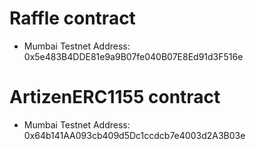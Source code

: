 # Raffle contract

- Mumbai Testnet Address: 0x5e483B4DDE81e9a9B07fe040B07E8Ed91d3F516e

# ArtizenERC1155 contract

- Mumbai Testnet Address:
  0x64b141AA093cb409d5Dc1ccdcb7e4003d2A3B03e

